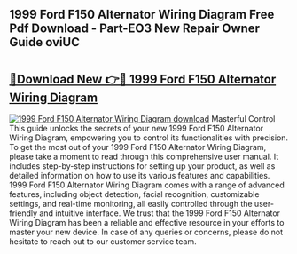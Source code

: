 ## 1999 Ford F150 Alternator Wiring Diagram Free Pdf Download - Part-EO3 New Repair Owner Guide oviUC

# <h2><a href="http://dfrhis6.blite.top/?on=1999+Ford+F150+Alternator+Wiring+Diagram">🔗Download New 👉🔴 1999 Ford F150 Alternator Wiring Diagram</a></h2>

[![1999 Ford F150 Alternator Wiring Diagram download](https://i.imgur.com/lujVjoI.png)](http://dfrhis6.blite.top/?on=1999+Ford+F150+Alternator+Wiring+Diagram)
Masterful Control This guide unlocks the secrets of your new 1999 Ford F150 Alternator Wiring Diagram, empowering you to control its functionalities with precision. To get the most out of your 1999 Ford F150 Alternator Wiring Diagram, please take a moment to read through this comprehensive user manual. It includes step-by-step instructions for setting up your product, as well as detailed information on how to use its various features and capabilities. 1999 Ford F150 Alternator Wiring Diagram comes with a range of advanced features, including object detection, facial recognition, customizable settings, and real-time monitoring, all easily controlled through the user-friendly and intuitive interface. We trust that the 1999 Ford F150 Alternator Wiring Diagram has been a reliable and effective resource in your efforts to master your new device. In case of any queries or concerns, please do not hesitate to reach out to our customer service team.
